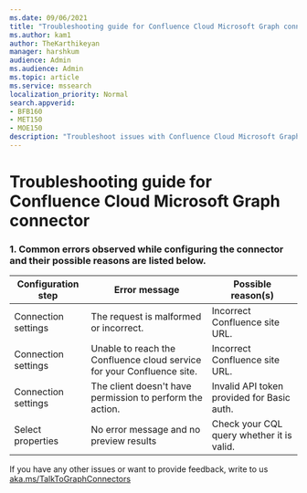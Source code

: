 ```yaml
---
ms.date: 09/06/2021
title: "Troubleshooting guide for Confluence Cloud Microsoft Graph connector"
ms.author: kam1
author: TheKarthikeyan
manager: harshkum
audience: Admin
ms.audience: Admin
ms.topic: article
ms.service: mssearch
localization_priority: Normal
search.appverid:
- BFB160
- MET150
- MOE150
description: "Troubleshoot issues with Confluence Cloud Microsoft Graph connector for Microsoft Search"
---
```


# Troubleshooting guide for Confluence Cloud Microsoft Graph connector

### 1. **Common errors observed while configuring the connector and their possible reasons are listed below.**

| Configuration step | Error message | Possible reason(s) |
| ------------ | ------------ | ------------ |
| Connection settings | The request is malformed or incorrect. | Incorrect Confluence site URL. |
| Connection settings | Unable to reach the Confluence cloud service for your Confluence site. | Incorrect Confluence site URL. |
| Connection settings | The client doesn't have permission to perform the action. | Invalid API token provided for Basic auth. |
| Select properties | No error message and no preview results | Check your CQL query whether it is valid. |

If you have any other issues or want to provide feedback, write to us [aka.ms/TalkToGraphConnectors](https://aka.ms/TalkToGraphConnectors)
